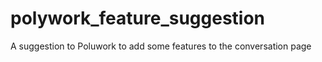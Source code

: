 # polywork_feature_suggestion
A suggestion to Poluwork to add some features to the conversation page
